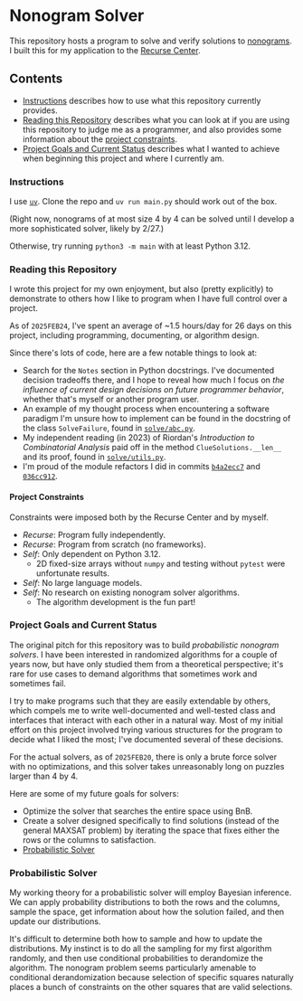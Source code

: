 # Nonogram Solver

This repository hosts a program to solve and verify solutions to [nonograms](https://en.wikipedia.org/wiki/Nonogram).
I built this for my application to the [Recurse Center](https://www.recurse.com/).

## Contents

- [Instructions](#instructions) describes how to use what this repository currently provides.
- [Reading this Repository](#reading-this-repository) describes what you can look at if you
  are using this repository to judge me as a programmer, and also provides some information
  about the [project constraints](#project-constraints).
- [Project Goals and Current Status](#project-goals-and-current-status) describes what I
  wanted to achieve when beginning this project and where I currently am.

### Instructions

I use [`uv`](https://github.com/astral-sh/uv).
Clone the repo and `uv run main.py` should work out of the box.

(Right now, nonograms of at most size 4 by 4 can be solved until I develop a more sophisticated solver,
likely by 2/27.)

Otherwise, try running `python3 -m main` with at least Python 3.12.

### Reading this Repository

I wrote this project for my own enjoyment, but also (pretty explicitly) to demonstrate to others
how I like to program when I have full control over a project.

As of `2025FEB24`, I've spent an average of ~1.5 hours/day for 26 days on this project,
including programming, documenting, or algorithm design.

Since there's lots of code, here are a few notable things to look at:

- Search for the `Notes` section in Python docstrings.
  I've documented decision tradeoffs there, and I hope to reveal how much I focus on
  *the influence of current design decisions on future programmer behavior*,
  whether that's myself or another program user.
- An example of my thought process when encountering a software paradigm I'm unsure how to
  implement can be found in the docstring of the class `SolveFailure`, found in
  [`solve/abc.py`](https://github.com/antonio-caceres/nonogram/blob/main/src/nonogram/solve/abc.py).
- My independent reading (in 2023) of Riordan's *Introduction to Combinatorial Analysis* paid off
  in the method `ClueSolutions.__len__` and its proof, found in
  [`solve/utils.py`](https://github.com/antonio-caceres/nonogram/blob/main/src/nonogram/solve/utils.py).
- I'm proud of the module refactors I did in commits
  [`b4a2ecc7`](https://github.com/antonio-caceres/nonogram/commit/b4a2ecc7)
  and [`036cc912`](https://github.com/antonio-caceres/nonogram/commit/036cc912).

#### Project Constraints

Constraints were imposed both by the Recurse Center and by myself.

- *Recurse*: Program fully independently.
- *Recurse*: Program from scratch (no frameworks).
- *Self*: Only dependent on Python 3.12.
  - 2D fixed-size arrays without `numpy` and testing without `pytest` were unfortunate results.
- *Self*: No large language models.
- *Self*: No research on existing nonogram solver algorithms.
  - The algorithm development is the fun part!

### Project Goals and Current Status

The original pitch for this repository was to build *probabilistic nonogram solvers*.
I have been interested in randomized algorithms for a couple of years now,
but have only studied them from a theoretical perspective;
it's rare for use cases to demand algorithms that sometimes work and sometimes fail.

I try to make programs such that they are easily extendable by others,
which compels me to write well-documented and well-tested class and interfaces
that interact with each other in a natural way.
Most of my initial effort on this project involved trying various structures
for the program to decide what I liked the most; I've documented several of these decisions.

For the actual solvers, as of `2025FEB20`, there is only a brute force solver with no
optimizations, and this solver takes unreasonably long on puzzles larger than 4 by 4.

Here are some of my future goals for solvers:
- Optimize the solver that searches the entire space using BnB.
- Create a solver designed specifically to find solutions (instead of the general MAXSAT problem)
  by iterating the space that fixes either the rows or the columns to satisfaction.
- [Probabilistic Solver](#probabilistic-solver)

### Probabilistic Solver

My working theory for a probabilistic solver will employ Bayesian inference.
We can apply probability distributions to both the rows and the columns,
sample the space, get information about how the solution failed,
and then update our distributions.

It's difficult to determine both how to sample and how to update the distributions.
My instinct is to do all the sampling for my first algorithm randomly,
and then use conditional probabilities to derandomize the algorithm.
The nonogram problem seems particularly amenable to conditional derandomization
because selection of specific squares naturally places a bunch of constraints on
the other squares that are valid selections.

